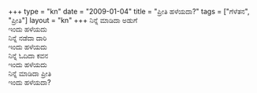 +++
type   = "kn"
date   = "2009-01-04"
title  = "ಪ್ರೀತಿ ಹಳೆಯದಾ?"
tags   = ["ಗೆಳೆತನ", "ಪ್ರೀತಿ"]
layout = "kn"
+++
ನಿನ್ನೆ ಮಾಡಿದಾ ಅಡುಗೆ \
ಇಂದು ಹಳೆಯದು \
ನಿನ್ನೆ ನಡೆದಾ ದಾರಿ \
ಇಂದು ಹಳೆಯದು \
ನಿನ್ನೆ ಓದಿದಾ ಕವನ \
ಇಂದು ಹಳೆಯದು \
ನಿನ್ನೆ ಮಾಡಿದಾ ಪ್ರೀತಿ \
ಇಂದು ಹಳೆಯದಾ?